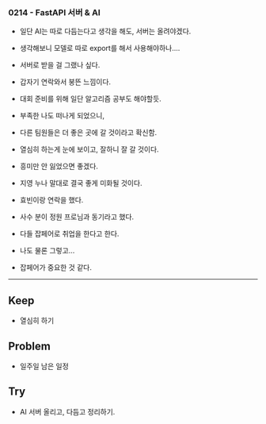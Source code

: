 ### 0214 - FastAPI 서버 & AI
- 일단 AI는 따로 다듬는다고 생각을 해도, 서버는 올려야겠다.
- 생각해보니 모델로 따로 export를 해서 사용해야하나....
- 서버로 받을 걸 그랬나 싶다.

- 갑자기 연락와서 붕뜬 느낌이다.
- 대회 준비를 위해 일단 알고리즘 공부도 해야할듯.

- 부족한 나도 떠나게 되었으니,
- 다른 팀원들은 더 좋은 곳에 갈 것이라고 확신함.
- 열심히 하는게 눈에 보이고, 잘하니 잘 갈 것이다.
- 흥미만 안 잃었으면 좋겠다.
- 지영 누나 말대로 결국 좋게 미화될 것이다.

- 효빈이랑 연락을 했다.
- 사수 분이 정원 프로님과 동기라고 했다.
- 다들 잡페어로 취업을 한다고 한다.
- 나도 물론 그렇고...
- 잡페어가 중요한 것 같다.


<hr>

## Keep
- 열심히 하기


## Problem
- 일주일 남은 일정


## Try
- AI 서버 올리고, 다듬고 정리하기.
